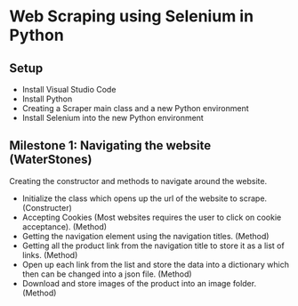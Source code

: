 # Web Scraping using Selenium in Python

## Setup

- Install Visual Studio Code
- Install Python
- Creating a Scraper main class and a new Python environment
- Install Selenium into the new Python environment

## Milestone 1: Navigating the website (WaterStones)

Creating the constructor and methods to navigate around the website.
- Initialize the class which opens up the url of the website to scrape. (Constructer)
- Accepting Cookies (Most websites requires the user to click on cookie acceptance). (Method)
- Getting the navigation element using the navigation titles. (Method)
- Getting all the product link from the navigation title to store it as a list of links. (Method)
- Open up each link from the list and store the data into a dictionary which then can be changed into a json file. (Method)
- Download and store images of the product into an image folder. (Method)
